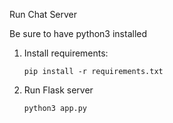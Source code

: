 Run Chat Server

Be sure to have python3 installed

1. Install requirements:
	```
	pip install -r requirements.txt
	```
2. Run Flask server
	```
	python3 app.py
	```

